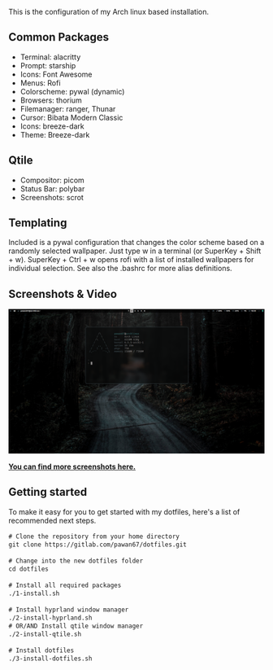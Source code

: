 This is the configuration of my Arch linux based installation.



## Common Packages

- Terminal: alacritty
- Prompt: starship
- Icons: Font Awesome
- Menus: Rofi
- Colorscheme: pywal (dynamic)
- Browsers: thorium
- Filemanager: ranger, Thunar
- Cursor: Bibata Modern Classic
- Icons: breeze-dark
- Theme: Breeze-dark


## Qtile

- Compositor: picom
- Status Bar: polybar
- Screenshots: scrot

## Templating

Included is a pywal configuration that changes the color scheme based on a randomly selected wallpaper. Just type w in a terminal (or SuperKey + Shift + w). SuperKey + Ctrl + w opens rofi with a list of installed wallpapers for individual selection. See also the .bashrc for more alias definitions.

## Screenshots & Video

<img src="screenshots/screenshot_04102023_105051.png">

<b><a href="https://github.com/pawan67/dotfiles/-/tree/main/screenshots?ref_type=heads">You can find more screenshots here.</a></b>

## Getting started

To make it easy for you to get started with my dotfiles, here's a list of recommended next steps.

```
# Clone the repository from your home directory
git clone https://gitlab.com/pawan67/dotfiles.git

# Change into the new dotfiles folder
cd dotfiles

# Install all required packages
./1-install.sh

# Install hyprland window manager
./2-install-hyprland.sh
# OR/AND Install qtile window manager
./2-install-qtile.sh

# Install dotfiles
./3-install-dotfiles.sh

```


